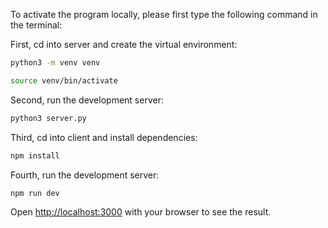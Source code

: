 To activate the program locally, please first type the following command in the terminal:

First, cd into server and create the virtual environment:

```bash
python3 -m venv venv

source venv/bin/activate
```
Second, run the development server:

```bash
python3 server.py
```
Third, cd into client and install dependencies:

```bash
npm install
```

Fourth, run the development server:

```bash
npm run dev
```

Open [http://localhost:3000](http://localhost:3000) with your browser to see the result.

